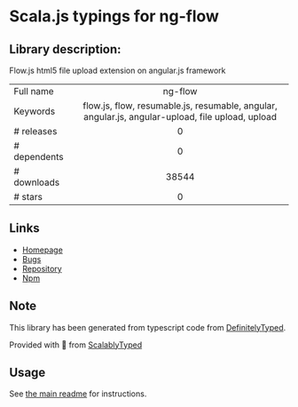 
# Scala.js typings for ng-flow


## Library description:
Flow.js html5 file upload extension on angular.js framework

|                    |                 |
| ------------------ | :-------------: |
| Full name          | ng-flow |
| Keywords           | flow.js, flow, resumable.js, resumable, angular, angular.js, angular-upload, file upload, upload |
| # releases         | 0 |
| # dependents       | 0 |
| # downloads        | 38544 |
| # stars            | 0 |

## Links
- [Homepage](https://github.com/flowjs/ng-flow)
- [Bugs](https://github.com/flowjs/ng-flow/issues)
- [Repository](https://github.com/flowjs/ng-flow)
- [Npm](https://www.npmjs.com/package/ng-flow)
    


## Note
This library has been generated from typescript code from [DefinitelyTyped](https://definitelytyped.org).

Provided with :purple_heart: from [ScalablyTyped](https://github.com/oyvindberg/ScalablyTyped)

## Usage
See [the main readme](../../readme.md) for instructions.


